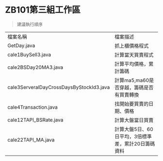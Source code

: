 # ZB101第三組工作區
>建議執行順序
<table>
	<tr>
		<td>
			檔案名稱
		</td>
		<td>
			檔案描述
		</td>
	</tr>
	<tr>
		<td>
			GetDay.java
		</td>
		<td>
			抓上櫃價格程式
		</td>
	</tr>
	<tr>
		<td>
			cale1BuySell3.java
		</td>
		<td>
			計算當天買賣程式
		</td>
	</tr>
	<tr>
		<td>
			cale2BSDay20MA3.java
		</td>
		<td>
			計算平均價格，累計籌碼
		</td>
	</tr>
	<tr>
		<td>
			cale3ServeralDayCrossDaysByStockId3.java
		</td>
		<td>
			計算ma5,ma60是否穿越，籌碼是否有買賣轉換
		</td>
	</tr>
	<tr>
		<td>
			cale4Transaction.java
		</td>
		<td>
			找開始要買賣的日期、價格
		</td>
	</tr>
	<tr>
		<td>
			cale12TAPI_BSRate.java
		</td>
		<td>
			計算大盤當日買賣
		</td>
	</tr>
	<tr>
		<td>
			cale22TAPI_MA.java
		</td>
		<td>
			計算大盤5日、60日平均，3倍標準差，累計20日籌碼資料
		</td>
	</tr>
</table>